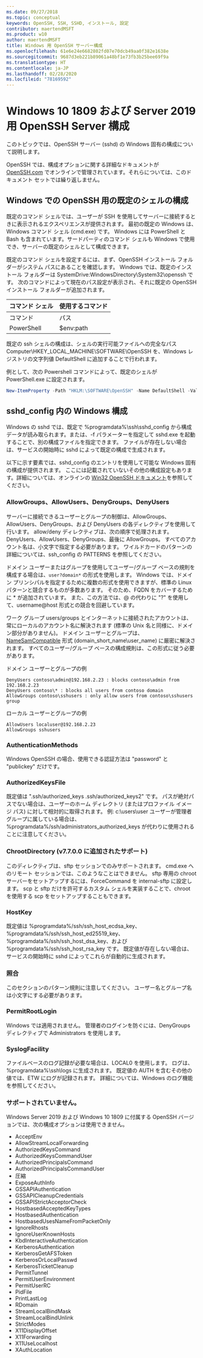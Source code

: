 ```yaml
---
ms.date: 09/27/2018
ms.topic: conceptual
keywords: OpenSSH, SSH, SSHD, インストール, 設定
contributor: maertendMSFT
ms.product: w10
author: maertendMSFT
title: Windows 用 OpenSSH サーバー構成
ms.openlocfilehash: 61e6e24e6682802fd07e70dcb49aa0f382e1638e
ms.sourcegitcommit: 9687d3eb221b89061a48bf1e73fb3b25bee69f9a
ms.translationtype: HT
ms.contentlocale: ja-JP
ms.lasthandoff: 02/28/2020
ms.locfileid: "78169592"
---
```

# <a name="openssh-server-configuration-for-windows-10-1809-and-server-2019"></a>Windows 10 1809 および Server 2019 用 OpenSSH Server 構成

このトピックでは、OpenSSH サーバー (sshd) の Windows 固有の構成について説明します。 

OpenSSH では、構成オプションに関する詳細なドキュメントが [OpenSSH.com](https://www.openssh.com/manual.html) でオンラインで管理されています。それらについては、このドキュメント セットでは繰り返しません。 

## <a name="configuring-the-default-shell-for-openssh-in-windows"></a>Windows での OpenSSH 用の既定のシェルの構成

既定のコマンド シェルでは、ユーザーが SSH を使用してサーバーに接続するときに表示されるエクスペリエンスが提供されます。 最初の既定の Windows は、Windows コマンド シェル (cmd.exe) です。 Windows には PowerShell と Bash も含まれています。サードパーティのコマンド シェルも Windows で使用でき、サーバーの既定のシェルとして構成できます。

既定のコマンド シェルを設定するには、まず、OpenSSH インストール フォルダーがシステム パスにあることを確認します。 Windows では、既定のインストール フォルダーは SystemDrive:WindowsDirectory\System32\openssh です。 次のコマンドによって現在のパス設定が表示され、それに既定の OpenSSH インストール フォルダーが追加されます。 

コマンド シェル | 使用するコマンド
------------- | -------------- 
コマンド | パス
PowerShell | $env:path

既定の ssh シェルの構成は、シェルの実行可能ファイルへの完全なパス Computer\HKEY_LOCAL_MACHINE\SOFTWARE\OpenSSH を、Windows レジストリの文字列値 DefaultShell に追加することで行われます。 

例として、次の Powershell コマンドによって、既定のシェルが PowerShell.exe に設定されます。

```powershell
New-ItemProperty -Path "HKLM:\SOFTWARE\OpenSSH" -Name DefaultShell -Value "C:\Windows\System32\WindowsPowerShell\v1.0\powershell.exe" -PropertyType String -Force
```

## <a name="windows-configurations-in-sshd_config"></a>sshd_config 内の Windows 構成 

Windows の sshd では、既定で %programdata%\ssh\sshd_config から構成データが読み取られます。または、-f パラメーターを指定して sshd.exe を起動することで、別の構成ファイルを指定できます。
ファイルが存在しない場合は、サービスの開始時に sshd によって既定の構成で生成されます。

以下に示す要素では、sshd_config のエントリを使用して可能な Windows 固有の構成が提供されます。 ここには記載されていないその他の構成設定もあります。詳細については、オンラインの [Win32 OpenSSH ドキュメント](https://github.com/powershell/win32-openssh/wiki)を参照してください。 


### <a name="allowgroups-allowusers-denygroups-denyusers"></a>AllowGroups、AllowUsers、DenyGroups、DenyUsers 

サーバーに接続できるユーザーとグループの制御は、AllowGroups、AllowUsers、DenyGroups、および DenyUsers の各ディレクティブを使用して行います。 allow/deny ディレクティブは、次の順序で処理されます。DenyUsers、AllowUsers、DenyGroups、最後に AllowGroups。 すべてのアカウント名は、小文字で指定する必要があります。 ワイルドカードのパターンの詳細については、ssh_config の PATTERNS を参照してください。

ドメイン ユーザーまたはグループを使用してユーザー/グループ ベースの規則を構成する場合は、``` user?domain* ``` の形式を使用します。
Windows では、ドメイン プリンシパルを指定するために複数の形式を使用できますが、標準の Linux パターンと競合するものが多数あります。 そのため、FQDN をカバーするために * が追加されています。 また、この方法では、@ の代わりに "?" を使用して、username@host 形式との競合を回避しています。 

ワーク グループ users/groups とインターネットに接続されたアカウントは、常にローカルのアカウント名に解決されます (標準の Unix 名と同様に、ドメイン部分がありません)。 ドメイン ユーザーとグループは、[NameSamCompatible](https://docs.microsoft.com/windows/desktop/api/secext/ne-secext-extended_name_format) 形式 (domain_short_name\user_name) に厳密に解決されます。 すべてのユーザー/グループ ベースの構成規則は、この形式に従う必要があります。

ドメイン ユーザーとグループの例 

```
DenyUsers contoso\admin@192.168.2.23 : blocks contoso\admin from 192.168.2.23
DenyUsers contoso\* : blocks all users from contoso domain
AllowGroups contoso\sshusers : only allow users from contoso\sshusers group
```

ローカル ユーザーとグループの例 

```
AllowUsers localuser@192.168.2.23
AllowGroups sshusers
```

### <a name="authenticationmethods"></a>AuthenticationMethods 

Windows OpenSSH の場合、使用できる認証方法は "password" と "publickey" だけです。

### <a name="authorizedkeysfile"></a>AuthorizedKeysFile 

既定値は ".ssh/authorized_keys .ssh/authorized_keys2" です。 パスが絶対パスでない場合は、ユーザーのホーム ディレクトリ (またはプロファイル イメージ パス) に対して相対的に取得されます。 例: c:\users\user ユーザーが管理者グループに属している場合は、%programdata%/ssh/administrators_authorized_keys が代わりに使用されることに注意してください。

### <a name="chrootdirectory-support-added-in-v7700"></a>ChrootDirectory (v7.7.0.0 に追加されたサポート)

このディレクティブは、sftp セッションでのみサポートされます。 cmd.exe へのリモート セッションでは、このようなことはできません。 sftp 専用の chroot サーバーをセットアップするには、ForceCommand を internal-sftp に設定します。 scp と sftp だけを許可するカスタム シェルを実装することで、chroot を使用する scp をセットアップすることもできます。

### <a name="hostkey"></a>HostKey

既定値は %programdata%/ssh/ssh_host_ecdsa_key、%programdata%/ssh/ssh_host_ed25519_key、%programdata%/ssh/ssh_host_dsa_key、および %programdata%/ssh/ssh_host_rsa_key です。 既定値が存在しない場合は、サービスの開始時に sshd によってこれらが自動的に生成されます。

### <a name="match"></a>照合

このセクションのパターン規則に注意してください。 ユーザー名とグループ名は小文字にする必要があります。

### <a name="permitrootlogin"></a>PermitRootLogin

Windows では適用されません。 管理者のログインを防ぐには、DenyGroups ディレクティブで Administrators を使用します。

### <a name="syslogfacility"></a>SyslogFacility

ファイルベースのログ記録が必要な場合は、LOCAL0 を使用します。 ログは、%programdata%\ssh\logs に生成されます。
既定値の AUTH を含むその他の値では、ETW にログが記録されます。 詳細については、Windows のログ機能を参照してください。

### <a name="not-supported"></a>サポートされていません。 

Windows Server 2019 および Windows 10 1809 に付属する OpenSSH バージョンでは、次の構成オプションは使用できません。

* AcceptEnv
* AllowStreamLocalForwarding
* AuthorizedKeysCommand
* AuthorizedKeysCommandUser
* AuthorizedPrincipalsCommand
* AuthorizedPrincipalsCommandUser
* 圧縮
* ExposeAuthInfo
* GSSAPIAuthentication
* GSSAPICleanupCredentials
* GSSAPIStrictAcceptorCheck
* HostbasedAcceptedKeyTypes
* HostbasedAuthentication
* HostbasedUsesNameFromPacketOnly
* IgnoreRhosts
* IgnoreUserKnownHosts
* KbdInteractiveAuthentication
* KerberosAuthentication
* KerberosGetAFSToken
* KerberosOrLocalPasswd
* KerberosTicketCleanup
* PermitTunnel
* PermitUserEnvironment
* PermitUserRC
* PidFile
* PrintLastLog
* RDomain
* StreamLocalBindMask
* StreamLocalBindUnlink
* StrictModes
* X11DisplayOffset
* X11Forwarding
* X11UseLocalhost
* XAuthLocation

